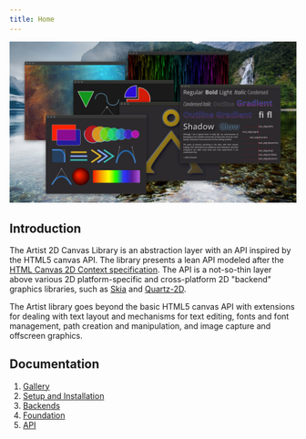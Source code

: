 ```yaml
---
title: Home
---
```

<a href="/assets/img/artist/sampler.png" data-toggle="lightbox">
  <img src="/assets/img/artist/sampler.jpg" class="center">
</a>

## Introduction

The Artist 2D Canvas Library is an abstraction layer with an API inspired by
the HTML5 canvas API. The library presents a lean API modeled after the [HTML
Canvas 2D Context specification]. The API is a not-so-thin layer above various
2D platform-specific and cross-platform 2D "backend" graphics libraries,
such as [Skia] and [Quartz-2D].

The Artist library goes beyond the basic HTML5 canvas API with extensions for
dealing with text layout and mechanisms for text editing, fonts and font
management, path creation and manipulation, and image capture and offscreen
graphics.

## Documentation

1. [Gallery](gallery.md)
2. [Setup and Installation](setup.md)
3. [Backends](backends.md)
4. [Foundation](foundation.md)
5. [API](api/index.md)

[HTML Canvas 2D Context specification]: https://www.w3.org/TR/2dcontext/
[Quartz-2D]:        https://apple.co/2SljYHw
[Skia]:             https://skia.org/
